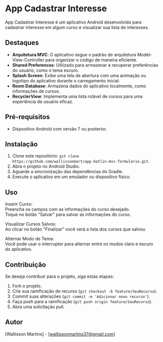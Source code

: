 # App Cadastrar Interesse

App Cadastrar Interesse é um aplicativo Android desenvolvido para cadastrar interesse em algum curso e visualizar sua lista de interesses.

## Destaques

- **Arquitetura MVC**: O aplicativo segue o padrão de arquitetura Model-View-Controller para organizar o código de maneira eficiente.
- **Shared Preferences**: Utilizado para armazenar e recuperar preferências do usuário, como o tema escuro.
- **Splash Screen**: Exibe uma tela de abertura com uma animação ou logotipo do aplicativo durante o carregamento inicial.
- **Room Database**: Armazena dados do aplicativo localmente, como informações de cursos.
- **RecyclerView**: Implementa uma lista rolável de cursos para uma experiência de usuário eficaz.

## Pré-requisitos

- Dispositivo Android com versão 7 ou posterior.
  
## Instalação

1. Clone este repositório: `git clone https://github.com/wallissonmart/app-kotlin-mvc-formulario.git`.
2. Abra o projeto no Android Studio.
3. Aguarde a sincronização das dependências do Gradle.
4. Execute o aplicativo em um emulador ou dispositivo físico.

## Uso

Inserir Curso:  
Preencha os campos com as informações do curso desejado.  
Toque no botão "Salvar" para salvar as informações do curso.  

Visualizar Cursos Salvos:  
Ao clicar no botão "Finalizar" você verá a lista dos cursos que salvou.  

Alternar Modo de Tema:  
Você pode usar o interruptor para alternar entre os modos claro e escuro do aplicativo.

## Contribuição

Se deseja contribuir para o projeto, siga estas etapas:

1. Fork o projeto.
2. Crie sua ramificação de recurso (`git checkout -b feature/SeuRecurso`).
3. Commit suas alterações (`git commit -m 'Adicionar novo recurso'`).
4. Faça push para a ramificação (`git push origin feature/SeuRecurso`).
5. Abra uma solicitação pull.

## Autor

[Wallisson Martins] - [wallissonmartins37@gmail.com]
